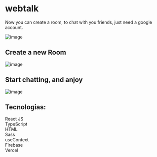 # webtalk

Now you can create a room, to chat with you friends, just need a google account.

![image](https://user-images.githubusercontent.com/61881055/157930188-9582faa1-608b-4f52-aa74-1d5c2905ed28.png)

## Create a new Room
![image](https://user-images.githubusercontent.com/61881055/157930278-2868d3b5-56dc-4aec-a31b-02cf7fdac9ce.png)

## Start chatting, and anjoy
![image](https://user-images.githubusercontent.com/61881055/158252304-3b91f4b0-0853-4fa8-acc0-9f15c0bc4210.png)



## Tecnologias:
React JS <br>
TypeScript <br>
HTML <br>
Sass <br>
useContext <br>
Firebase <br>
Vercel <br>

